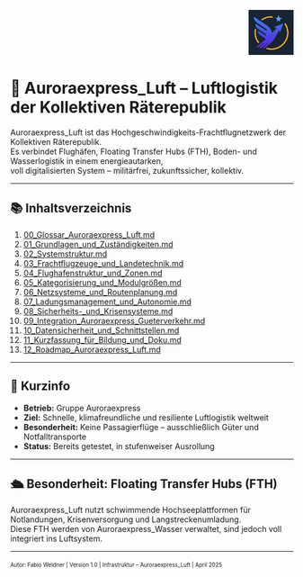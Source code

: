 <p align="right">
  <img src="./Auroraexpress_Luft_Logo.png" alt="Logo von Auroraexpress_Luft" height="80">
</p>
<!--
Autor: Fabio Weidner
Version: 1.0
Sektion: Infrastruktur – Auroraexpress_Luft
Veröffentlichung: April 2025
-->

# 🛫 Auroraexpress_Luft – Luftlogistik der Kollektiven Räterepublik

Auroraexpress_Luft ist das Hochgeschwindigkeits-Frachtflugnetzwerk der Kollektiven Räterepublik.  
Es verbindet Flughäfen, Floating Transfer Hubs (FTH), Boden- und Wasserlogistik in einem energieautarken,  
voll digitalisierten System – militärfrei, zukunftssicher, kollektiv.

---

## 📚 Inhaltsverzeichnis

1. [00_Glossar_Auroraexpress_Luft.md](./00_Glossar_Auroraexpress_Luft.md)  
2. [01_Grundlagen_und_Zuständigkeiten.md](./01_Grundlagen_und_Zuständigkeiten.md)  
3. [02_Systemstruktur.md](./02_Systemstruktur.md)  
4. [03_Frachtflugzeuge_und_Landetechnik.md](./03_Frachtflugzeuge_und_Landetechnik.md)  
5. [04_Flughafenstruktur_und_Zonen.md](./04_Flughafenstruktur_und_Zonen.md)  
6. [05_Kategorisierung_und_Modulgrößen.md](./05_Kategorisierung_und_Modulgrößen.md)  
7. [06_Netzsysteme_und_Routenplanung.md](./06_Netzsysteme_und_Routenplanung.md)  
8. [07_Ladungsmanagement_und_Autonomie.md](./07_Ladungsmanagement_und_Autonomie.md)  
9. [08_Sicherheits-_und_Krisensysteme.md](./08_Sicherheits-_%20und_Krisensysteme.md)  
10. [09_Integration_Auroraexpress_Gueterverkehr.md](./09_Integration_Auroraexpress_Gueterverkehr.md)  
11. [10_Datensicherheit_und_Schnittstellen.md](./10_Datensicherheit_und_Schnittstellen.md)  
12. [11_Kurzfassung_für_Bildung_und_Doku.md](./11_Kurzfassung_für_Bildung_und_Doku.md)  
13. [12_Roadmap_Auroraexpress_Luft.md](./12_Roadmap_Auroraexpress_Luft.md)

---

## 🔎 Kurzinfo

- **Betrieb:** Gruppe Auroraexpress  
- **Ziel:** Schnelle, klimafreundliche und resiliente Luftlogistik weltweit  
- **Besonderheit:** Keine Passagierflüge – ausschließlich Güter und Notfalltransporte  
- **Status:** Bereits getestet, in stufenweiser Ausrollung

---

## 🛳️ Besonderheit: Floating Transfer Hubs (FTH)

Auroraexpress_Luft nutzt schwimmende Hochseeplattformen für Notlandungen, Krisenversorgung und Langstreckenumladung.  
Diese FTH werden von Auroraexpress_Wasser verwaltet, sind jedoch voll integriert ins Luftsystem.

---

<sub><sup>Autor: Fabio Weidner | Version 1.0 | Infrastruktur – Auroraexpress_Luft | April 2025</sup></sub>
